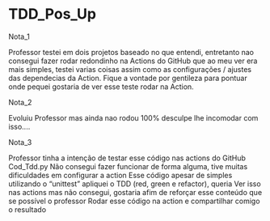 # TDD_Pos_Up



Nota_1

Professor testei em dois projetos baseado no que entendi, entretanto nao consegui fazer rodar redondinho na Actions do GitHub
que ao meu ver era mais simples, testei varias coisas assim como as configurações / ajustes das dependecias da Action. Fique a vontade
por gentileza para pontuar onde pequei gostaria de ver esse teste rodar na Action.

Nota_2

Evoluiu Professor mas ainda nao rodou 100% desculpe lhe incomodar com isso....


Nota_3

Professor tinha a intenção de testar esse código nas actions do GitHub Cod_Tdd.py
Não consegui fazer funcionar de forma alguma, tive muitas dificuldades em configurar a action
Esse código apesar de simples utilizando o “unittest” apliquei o TDD (red, green e  refactor), queria
Ver isso nas actions mas não consegui, gostaria afim de reforçar esse conteúdo que se possível o professor
Rodar esse código na action e compartilhar comigo o resultado

